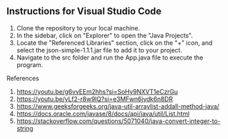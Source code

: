 ## Instructions for Visual Studio Code

1. Clone the repository to your local machine.
2. In the sidebar, click on "Explorer" to open the "Java Projects".
3. Locate the "Referenced Libraries" section, click on the "+" icon, and select the json-simple-1.1.1.jar file to add it to your project.
4. Navigate to the src folder and run the App.java file to execute the program.


References
1. https://youtu.be/g6vvEEm2hhs?si=SoHy9NXVT1eCzrGu
2. https://youtu.be/yLf2-r8w9lQ?si=e3MFwn6jvdk6n8DR
3. https://www.geeksforgeeks.org/java-util-arraylist-addall-method-java/
4. https://docs.oracle.com/javase/8/docs/api/java/util/List.html
5. https://stackoverflow.com/questions/5071040/java-convert-integer-to-string
